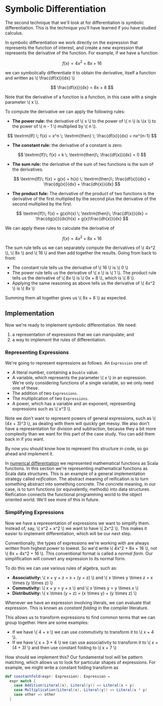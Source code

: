 # Symbolic Differentiation

The second technique that we'll look at for differentiation is symbolic differentiation. This is the technique you'll have learned if you have studied calculus. 

In symbolic differentiation we work directly on the expression that represents the function of interest, and create a new expression that represents the derivative of the function. For example, if we have a function

$$ f(x) = 4x^2 + 8x + 16 $$

we can symbolically differentiate it to obtain the derivative, itself a function and written as \\( \frac{df(x)}{dx} \\)

$$ \frac{df(x)}{dx} = 8x + 8 $$

Note that the derivative of a function is a function, in this case with a single parameter \\( x \\).

To compute the derivative we can apply the following rules:

- **The power rule:** the derivative of \\( x \\) to the power of \\( n \\) is \\(x \\) to the power of \\( n - 1 \\) multiplied by \\( n \\). 

$$ \textrm{If} \; f(x) = x^n \; \textrm{then} \; \frac{df(x)}{dx} = nx^{n-1} $$

- **The constant rule:** the derivative of a constant is zero. 

$$ \textrm{If}\;  f(x) = k \; \textrm{then}\; \frac{df(x)}{dx} = 0 $$

- **The sum rule:** the derivative of the sum of two functions is the sum of the derivatives.

$$ \textrm{If}\; f(x) = g(x) + h(x) \; \textrm{then}\; \frac{df(x)}{dx} = \frac{dg(x)}{dx} + \frac{dh(x)}{dx} $$

- **The product fule:** The derivative of the product of two functions is the derivative of the first multiplied by the second plus the derivative of the second multiplied by the first.

$$ \textrm{If}\; f(x) = g(x)h(x) \; \textrm{then}\; \frac{df(x)}{dx} = \frac{dg(x)}{dx}h(x) + g(x)\frac{dh(x)}{dx} $$


We can apply these rules to calculate the derivative of

$$ f(x) = 4x^2 + 8x + 16 $$

The sum rule tells us we can separately compute the derivatives of \\( 4x^2 \\), \\( 8x \\) and \\( 16 \\) and then add together the results. Going from back to front:

- The constant rule tells us the derivative of \\( 16 \\) is \\( 0 \\)
- The power rule tells us the derivative of \\( x \\) is \\( 1 \\). The product rule tells us the derivative of \\( 8x \\) is \\( 0x + 8 \\), which is \\( 8 \\).
- Applying the same reasoning as above tells us the derivative of \\( 4x^2 \\) is \\( 8x \\)

Summing them all together gives us \\( 8x + 8 \\) as expected.


## Implementation 

Now we're ready to implement symbolic differentiation. We need:

1. a representation of expressions that we can manipulate; and
2. a way to implement the rules of differentiation.


### Representing Expressions

We're going to represent expressions as follows. An `Expression` one of:

- A literal number, containing a `Double` value.
- A variable, which represents the parameter \\( x \\) in an expression. We're only considering functions of a single variable, so we only need one of these.
- The addition of two `Expressions`.
- The multiplication of two `Expressions`.
- A power, which has a variable and an exponent, representing expressions such as \\( x^3 \\).

Note we don't want to represent powers of general expressions, such as \\( (4x + 3)^3 \\), as dealing with them will quickly get messy. We also don't have a representation for division and subtraction, because they a bit more complexity than we want for this part of the case study. You can add them back in if you want.

By now you should know how to represent this structure in code, so go ahead and implement it.

In [numerical differentiation](numerical-differentiation.md) we represented mathematical functions as Scala functions. In this section we're representing mathematical functions as Scala data structures. This is an example of a general implementation strategy called *reification*. The abstract meaning of reification is to turn something abstract into something concrete. The concrete meaning, in our case, is to turn functions (or equivalently, methods) into data structures. Reification connects the functional programming world to the object oriented world. We'll see more of this in future.


### Simplifying Expressions

Now we have a representation of expressions we want to simplify them. Instead of, say, \\( x^2 + x^2 \\) we want to have \\( 2x^2 \\). This makes it easier to implement differentiation, which will be our next step.

Conventionally, the types of expressions we're working with are always written from highest power to lowest. So we'd write \\( 4x^2 + 8x + 16 \\), not \\( 8x + 4x^2 + 16 \\). This conventional format is called a *normal form*. Our simplification will convert any expression to its normal form.

To do this we can use various rules of algebra, such as:

- **Associativity:** \\( x + y + z = x + (y + z) \\) and \\( x \times y \times z = x \times (y \times z) \\)
- **Commutivity:** \\( x + y = y + x \\) and \\( x \times y = y \times x \\)
- **Distributivity:** \\( x \times (y + z) = (x \times y) + (y \times z) \\)

Whenever we have an expression involving literals, we can evaluate that expression. This is known as *constant folding* in the compiler literature.

This allows us to transform expressions to find common terms that we can group together. Here are some examples:

- If we have \\( 4 + x \\) we can use commutivity to transform it to \\( x + 4 \\).
- If we have \\( x + 3 + 4 \\) we can use associativity to transform it to \\( x + (4 + 3) \\) and then use constant folding to \\( x + 7 \\)

How should we implement this? Our fundamental tool will be pattern matching, which allows us to look for particular shapes of expressions. For example, we might write a constant folding transform as

```scala
def constantFold(expr: Expression): Expression =
  expr match {
    case Addition(Literal(x), Literal(y)) => Literal(x + y)
    case Multiplication(Literal(x), Literal(y)) => Literal(x * y)
    case other => other
  }

```
